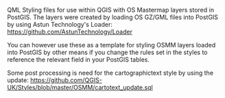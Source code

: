 QML Styling files for use within QGIS with OS Mastermap layers stored in PostGIS. 
The layers were created by loading OS GZ/GML files into PostGIS by using Astun Technology's Loader:  https://github.com/AstunTechnology/Loader

You can however use these as a template for styling OSMM layers loaded into PostGIS by other means if you change the rules set in the styles to reference the relevant field in your PostGIS tables. 

Some post processing is need for the cartographictext style by using the update: 
https://github.com/QGIS-UK/Styles/blob/master/OSMM/cartotext_update.sql



